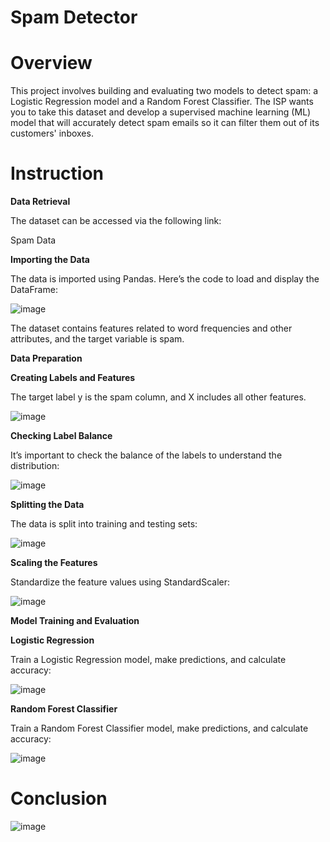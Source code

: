 # Spam Detector
# Overview
This project involves building and evaluating two models to detect spam: a Logistic Regression model and a Random Forest Classifier. The ISP wants you to take this dataset and develop a supervised machine learning (ML) model that will accurately detect spam emails so it can filter them out of its customers' inboxes.

# Instruction

**Data Retrieval**

The dataset can be accessed via the following link:

Spam Data

**Importing the Data**

The data is imported using Pandas. Here’s the code to load and display the DataFrame:


![image](https://github.com/user-attachments/assets/ea9b9fd7-36a7-4463-b839-159946dd075f)

The dataset contains features related to word frequencies and other attributes, and the target variable is spam.

**Data Preparation**

**Creating Labels and Features**

The target label y is the spam column, and X includes all other features.

![image](https://github.com/user-attachments/assets/f37f7588-7ca4-4b0d-b6de-86dc2074edc9)

**Checking Label Balance**

It’s important to check the balance of the labels to understand the distribution:

![image](https://github.com/user-attachments/assets/1d01d2aa-b895-48f3-b236-f21c3a9cb5e8)

**Splitting the Data**

The data is split into training and testing sets:

![image](https://github.com/user-attachments/assets/11f1ff34-4f31-4b14-8400-e0f1767e3729)

**Scaling the Features**

Standardize the feature values using StandardScaler:

![image](https://github.com/user-attachments/assets/43ff5d6d-2879-43a4-86fb-6c48b2a4024c)

**Model Training and Evaluation**

**Logistic Regression**

Train a Logistic Regression model, make predictions, and calculate accuracy:

![image](https://github.com/user-attachments/assets/fdc3ec9a-f12e-40b5-b3b5-c93f8e68aa19)

**Random Forest Classifier**

Train a Random Forest Classifier model, make predictions, and calculate accuracy:

![image](https://github.com/user-attachments/assets/49b59477-a894-4c13-9cf3-0e1b4016e330)

# Conclusion 

![image](https://github.com/user-attachments/assets/4e72ab33-5570-4f33-9abe-a53d1977af18)


















